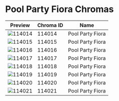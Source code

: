 # Pool Party Fiora Chromas



| Preview | Chroma ID | Name |
|---------|-----------|------|
| ![114014](https://raw.communitydragon.org/latest/plugins/rcp-be-lol-game-data/global/default/v1/champion-chroma-images/114/114014.png) | 114014 | Pool Party Fiora |
| ![114015](https://raw.communitydragon.org/latest/plugins/rcp-be-lol-game-data/global/default/v1/champion-chroma-images/114/114015.png) | 114015 | Pool Party Fiora |
| ![114016](https://raw.communitydragon.org/latest/plugins/rcp-be-lol-game-data/global/default/v1/champion-chroma-images/114/114016.png) | 114016 | Pool Party Fiora |
| ![114017](https://raw.communitydragon.org/latest/plugins/rcp-be-lol-game-data/global/default/v1/champion-chroma-images/114/114017.png) | 114017 | Pool Party Fiora |
| ![114018](https://raw.communitydragon.org/latest/plugins/rcp-be-lol-game-data/global/default/v1/champion-chroma-images/114/114018.png) | 114018 | Pool Party Fiora |
| ![114019](https://raw.communitydragon.org/latest/plugins/rcp-be-lol-game-data/global/default/v1/champion-chroma-images/114/114019.png) | 114019 | Pool Party Fiora |
| ![114020](https://raw.communitydragon.org/latest/plugins/rcp-be-lol-game-data/global/default/v1/champion-chroma-images/114/114020.png) | 114020 | Pool Party Fiora |
| ![114021](https://raw.communitydragon.org/latest/plugins/rcp-be-lol-game-data/global/default/v1/champion-chroma-images/114/114021.png) | 114021 | Pool Party Fiora |